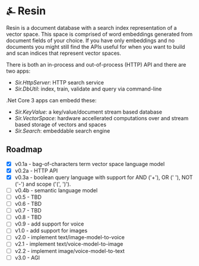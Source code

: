 # &#9084; Resin

Resin is a document database with a search index representation of a vector space. 
This space is comprised of word embeddings generated from document fields of your choice. 
If you have only embeddings and no documents you might still find the APIs useful for when you
want to build and scan indices that represent vector spaces.

There is both an in-process and out-of-process (HTTP) API and there are two apps:

- _Sir.HttpServer_: HTTP search service
- _Sir.DbUtil_: index, train, validate and query via command-line

.Net Core 3 apps can embedd these:

- _Sir.KeyValue_: a key/value/document stream based database
- _Sir.VectorSpace_: hardware accellerated computations over and stream based storage of vectors and spaces
- _Sir.Search_: embeddable search engine

## Roadmap

- [x] v0.1a - bag-of-characters term vector space language model
- [x] v0.2a - HTTP API
- [x] v0.3a - boolean query language with support for AND ('+'), OR (' '), NOT ('-') and scope ('(', ')').
- [ ] v0.4b - semantic language model
- [ ] v0.5 - TBD 
- [ ] v0.6 - TBD
- [ ] v0.7 - TBD
- [ ] v0.8 - TBD
- [ ] v0.9 - add support for voice
- [ ] v1.0 - add support for images
- [ ] v2.0 - implement text/image-model-to-voice
- [ ] v2.1 - implement text/voice-model-to-image
- [ ] v2.2 - implement image/voice-model-to-text
- [ ] v3.0 - AGI
